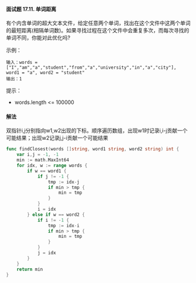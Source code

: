 #### 面试题 17.11. 单词距离
有个内含单词的超大文本文件，给定任意两个单词，找出在这个文件中这两个单词的最短距离(相隔单词数)。如果寻找过程在这个文件中会重复多次，而每次寻找的单词不同，你能对此优化吗?

示例：
```
输入：words = ["I","am","a","student","from","a","university","in","a","city"], word1 = "a", word2 = "student"
输出：1
```
提示：
- words.length <= 100000

#### 解法
双指针i,j分别指向w1,w2出现的下标。顺序遍历数组，出现w1时记录i,i-j贡献一个可能结果；出现w2记录j,j-i贡献一个可能结果
```go
func findClosest(words []string, word1 string, word2 string) int {
    var i,j = -1, -1
    min := math.MaxInt64 
    for idx, w := range words {
        if w == word1 {
            if j != -1 {
                tmp := idx-j
                if min > tmp {
                    min = tmp
                }
            }
            i = idx
        } else if w == word2 {
            if i != -1 {
                tmp := idx-i
                if min > tmp {
                    min = tmp
                }
            }
            j = idx
        }
    }
    return min
}
```